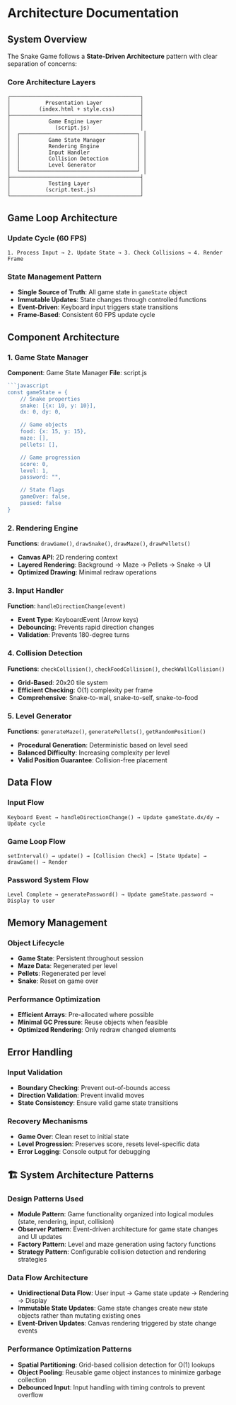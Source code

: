 # Architecture Documentation

## System Overview

The Snake Game follows a **State-Driven Architecture** pattern with clear separation of concerns:

### Core Architecture Layers

```
┌─────────────────────────────────────────┐
│           Presentation Layer            │
│         (index.html + style.css)        │
├─────────────────────────────────────────┤
│            Game Engine Layer            │
│              (script.js)                │
│  ┌─────────────────────────────────────┐ │
│  │         Game State Manager          │ │
│  │         Rendering Engine            │ │
│  │         Input Handler               │ │
│  │         Collision Detection         │ │
│  │         Level Generator             │ │
│  └─────────────────────────────────────┘ │
├─────────────────────────────────────────┤
│            Testing Layer                │
│           (script.test.js)              │
└─────────────────────────────────────────┘
```

## Game Loop Architecture

### Update Cycle (60 FPS)

```
1. Process Input → 2. Update State → 3. Check Collisions → 4. Render Frame
```

### State Management Pattern

- **Single Source of Truth**: All game state in `gameState` object
- **Immutable Updates**: State changes through controlled functions
- **Event-Driven**: Keyboard input triggers state transitions
- **Frame-Based**: Consistent 60 FPS update cycle

## Component Architecture

### 1. Game State Manager

**Component**: Game State Manager
**File**: script.js

````javascript
```javascript
const gameState = {
    // Snake properties
    snake: [{x: 10, y: 10}],
    dx: 0, dy: 0,

    // Game objects
    food: {x: 15, y: 15},
    maze: [],
    pellets: [],

    // Game progression
    score: 0,
    level: 1,
    password: "",

    // State flags
    gameOver: false,
    paused: false
}
````

### 2. Rendering Engine

**Functions**: `drawGame()`, `drawSnake()`, `drawMaze()`, `drawPellets()`

- **Canvas API**: 2D rendering context
- **Layered Rendering**: Background → Maze → Pellets → Snake → UI
- **Optimized Drawing**: Minimal redraw operations

### 3. Input Handler

**Function**: `handleDirectionChange(event)`

- **Event Type**: KeyboardEvent (Arrow keys)
- **Debouncing**: Prevents rapid direction changes
- **Validation**: Prevents 180-degree turns

### 4. Collision Detection

**Functions**: `checkCollision()`, `checkFoodCollision()`, `checkWallCollision()`

- **Grid-Based**: 20x20 tile system
- **Efficient Checking**: O(1) complexity per frame
- **Comprehensive**: Snake-to-wall, snake-to-self, snake-to-food

### 5. Level Generator

**Functions**: `generateMaze()`, `generatePellets()`, `getRandomPosition()`

- **Procedural Generation**: Deterministic based on level seed
- **Balanced Difficulty**: Increasing complexity per level
- **Valid Position Guarantee**: Collision-free placement

## Data Flow

### Input Flow

```
Keyboard Event → handleDirectionChange() → Update gameState.dx/dy → Update cycle
```

### Game Loop Flow

```
setInterval() → update() → [Collision Check] → [State Update] → drawGame() → Render
```

### Password System Flow

```
Level Complete → generatePassword() → Update gameState.password → Display to user
```

## Memory Management

### Object Lifecycle

- **Game State**: Persistent throughout session
- **Maze Data**: Regenerated per level
- **Pellets**: Regenerated per level
- **Snake**: Reset on game over

### Performance Optimization

- **Efficient Arrays**: Pre-allocated where possible
- **Minimal GC Pressure**: Reuse objects when feasible
- **Optimized Rendering**: Only redraw changed elements

## Error Handling

### Input Validation

- **Boundary Checking**: Prevent out-of-bounds access
- **Direction Validation**: Prevent invalid moves
- **State Consistency**: Ensure valid game state transitions

### Recovery Mechanisms

- **Game Over**: Clean reset to initial state
- **Level Progression**: Preserves score, resets level-specific data
- **Error Logging**: Console output for debugging

## 🏗️ System Architecture Patterns

### Design Patterns Used

- **Module Pattern**: Game functionality organized into logical modules (state, rendering, input, collision)
- **Observer Pattern**: Event-driven architecture for game state changes and UI updates
- **Factory Pattern**: Level and maze generation using factory functions
- **Strategy Pattern**: Configurable collision detection and rendering strategies

### Data Flow Architecture

- **Unidirectional Data Flow**: User input → Game state update → Rendering → Display
- **Immutable State Updates**: Game state changes create new state objects rather than mutating existing ones
- **Event-Driven Updates**: Canvas rendering triggered by state change events

### Performance Optimization Patterns

- **Spatial Partitioning**: Grid-based collision detection for O(1) lookups
- **Object Pooling**: Reusable game object instances to minimize garbage collection
- **Debounced Input**: Input handling with timing controls to prevent overflow
